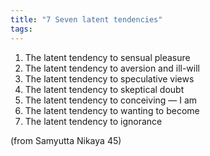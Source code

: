 ```yaml
---
title: "7 Seven latent tendencies"
tags: 
---
```


1. The latent tendency to sensual pleasure 
2. The latent tendency to aversion and ill-will 
3. The latent tendency to speculative views 
4. The latent tendency to skeptical doubt 
5. The latent tendency to conceiving ― I am
6. The latent tendency to wanting to become
7. The latent tendency to ignorance 


(from Samyutta Nikaya 45)